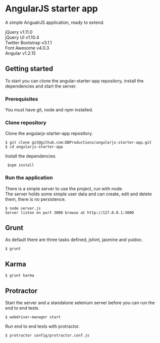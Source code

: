 # AngularJS starter app

A simple AngualrJS application, ready to extend.  

jQuery v1.11.0  
jQuery UI v1.10.4  
Twitter Bootstrap v3.1.1  
Font Awesome v4.0.3  
Angular v1.2.15  

## Getting started

To start you can clone the angular-starter-app repository, install the dependencies and start the server.

### Prerequisites

You must have git, node and npm installed.

### Clone repository

Clone the angularjs-starter-app repository.

    $ git clone git@github.com:DBProductions/angularjs-starter-app.git
    $ cd angularjs-starter-app

Install the dependencies.

     $npm install

### Run the application

There is a simple server to use the project, run with node.  
The server holds some simple user data and can create, edit and delete them, there is no persistence.

    $ node server.js  
    Server listen on port 3000 browse at http://127.0.0.1:3000

## Grunt

As default there are three tasks defined, jshint, jasmine and yuidoc.

    $ grunt

## Karma

    $ grunt karma

## Protractor

Start the server and a standalone selenium server before you can run the end to end tests.

    $ webdriver-manager start

Run end to end tests with protractor.

    $ protractor config/protractor.conf.js